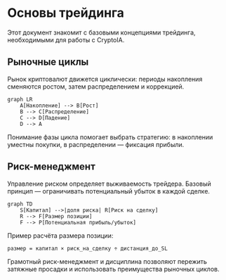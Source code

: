 # Основы трейдинга

Этот документ знакомит с базовыми концепциями трейдинга, необходимыми для работы с CryptoIA.

## Рыночные циклы

Рынок криптовалют движется циклически: периоды накопления сменяются ростом, затем распределением и коррекцией.

```mermaid
graph LR
    A[Накопление] --> B[Рост]
    B --> C[Распределение]
    C --> D[Падение]
    D --> A
```

Понимание фазы цикла помогает выбрать стратегию: в накоплении уместны покупки, в распределении — фиксация прибыли.

## Риск-менеджмент

Управление риском определяет выживаемость трейдера. Базовый принцип — ограничивать потенциальный убыток в каждой сделке.

```mermaid
graph TD
    S[Капитал] -->|доля риска| R[Риск на сделку]
    R --> F[Размер позиции]
    F --> P[Потенциальная прибыль/убыток]
```

Пример расчёта размера позиции:

```
размер = капитал × риск_на_сделку ÷ дистанция_до_SL
```

Грамотный риск-менеджмент и дисциплина позволяют пережить затяжные просадки и использовать преимущества рыночных циклов.
